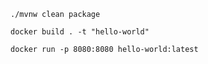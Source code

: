`./mvnw clean package`

`docker build . -t "hello-world"`

`docker run -p 8080:8080 hello-world:latest`

